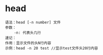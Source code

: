 # head
    语法：head [-n number] 文件
    参数：
        -n: 代表头几行
    速记：
    作用：显示文件的头N行内容
    示例：head -n 20 test //显示test文件头20行内容
